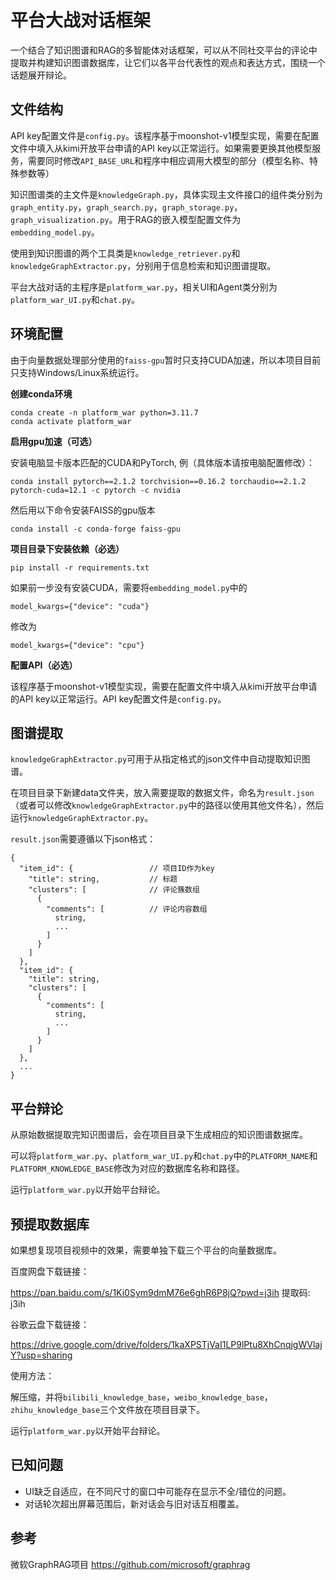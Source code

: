 # 平台大战对话框架

一个结合了知识图谱和RAG的多智能体对话框架，可以从不同社交平台的评论中提取并构建知识图谱数据库，让它们以各平台代表性的观点和表达方式，围绕一个话题展开辩论。

## 文件结构

API key配置文件是`config.py`。该程序基于moonshot-v1模型实现，需要在配置文件中填入从kimi开放平台申请的API key以正常运行。如果需要更换其他模型服务，需要同时修改`API_BASE_URL`和程序中相应调用大模型的部分（模型名称、特殊参数等）

知识图谱类的主文件是`knowledgeGraph.py`，具体实现主文件接口的组件类分别为`graph_entity.py`，`graph_search.py`，`graph_storage.py`，`graph_visualization.py`。用于RAG的嵌入模型配置文件为`embedding_model.py`。

使用到知识图谱的两个工具类是`knowledge_retriever.py`和`knowledgeGraphExtractor.py`，分别用于信息检索和知识图谱提取。

平台大战对话的主程序是`platform_war.py`，相关UI和Agent类分别为`platform_war_UI.py`和`chat.py`。

## 环境配置

由于向量数据处理部分使用的`faiss-gpu`暂时只支持CUDA加速，所以本项目目前只支持Windows/Linux系统运行。

**创建conda环境**

```
conda create -n platform_war python=3.11.7
conda activate platform_war
```

**启用gpu加速（可选）**

安装电脑显卡版本匹配的CUDA和PyTorch, 例（具体版本请按电脑配置修改）：
```
conda install pytorch==2.1.2 torchvision==0.16.2 torchaudio==2.1.2 pytorch-cuda=12.1 -c pytorch -c nvidia
```

然后用以下命令安装FAISS的gpu版本
```
conda install -c conda-forge faiss-gpu
```

**项目目录下安装依赖（必选）**

```
pip install -r requirements.txt
```
如果前一步没有安装CUDA，需要将`embedding_model.py`中的
```
model_kwargs={"device": "cuda"}
```
修改为
```
model_kwargs={"device": "cpu"}
```

**配置API（必选）**

该程序基于moonshot-v1模型实现，需要在配置文件中填入从kimi开放平台申请的API key以正常运行。API key配置文件是`config.py`。

## 图谱提取

`knowledgeGraphExtractor.py`可用于从指定格式的json文件中自动提取知识图谱。

在项目目录下新建data文件夹，放入需要提取的数据文件，命名为`result.json`（或者可以修改`knowledgeGraphExtractor.py`中的路径以使用其他文件名），然后运行`knowledgeGraphExtractor.py`。

`result.json`需要遵循以下json格式：

```
{
  "item_id": {                 // 项目ID作为key
    "title": string,           // 标题
    "clusters": [              // 评论簇数组
      {
        "comments": [          // 评论内容数组
          string,
          ...
        ]
      }
    ]
  },
  "item_id": {
    "title": string,
    "clusters": [
      {
        "comments": [
          string,
          ...
        ]
      }
    ]
  },
  ...
}

```

## 平台辩论

从原始数据提取完知识图谱后，会在项目目录下生成相应的知识图谱数据库。

可以将`platform_war.py`、`platform_war_UI.py`和`chat.py`中的`PLATFORM_NAME`和`PLATFORM_KNOWLEDGE_BASE`修改为对应的数据库名称和路径。

运行`platform_war.py`以开始平台辩论。

## 预提取数据库

如果想复现项目视频中的效果，需要单独下载三个平台的向量数据库。

百度网盘下载链接：

https://pan.baidu.com/s/1Ki0Sym9dmM76e6ghR6P8jQ?pwd=j3ih 提取码: j3ih 

谷歌云盘下载链接：

https://drive.google.com/drive/folders/1kaXPSTjVaI1LP9lPtu8XhCnqjgWVlajY?usp=sharing

使用方法：

解压缩，并将`bilibili_knowledge_base`，`weibo_knowledge_base`，`zhihu_knowledge_base`三个文件放在项目目录下。

运行`platform_war.py`以开始平台辩论。

## 已知问题

* UI缺乏自适应，在不同尺寸的窗口中可能存在显示不全/错位的问题。
* 对话轮次超出屏幕范围后，新对话会与旧对话互相覆盖。

## 参考

微软GraphRAG项目 https://github.com/microsoft/graphrag